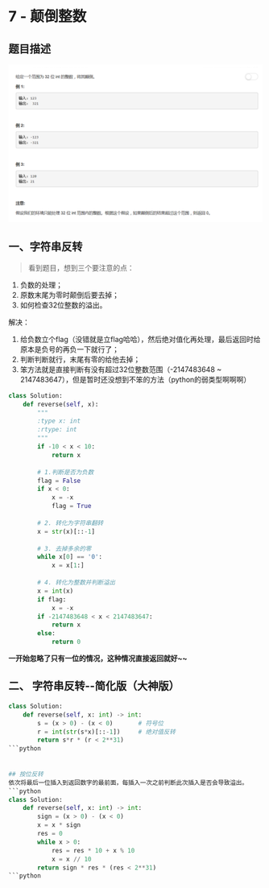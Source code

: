 # 7 - 颠倒整数

## 题目描述
![problem](images/7.png)

<!-- more -->

## 一、字符串反转
>看到题目，想到三个要注意的点：
1. 负数的处理；
2. 原数末尾为零时颠倒后要去掉；
3. 如何检查32位整数的溢出。

解决：
1. 给负数立个flag（没错就是立flag哈哈），然后绝对值化再处理，最后返回时给原本是负号的再负一下就行了；
2. 判断判断就行，末尾有零的给他去掉；
3. 笨方法就是直接判断有没有超过32位整数范围（-2147483648 ~ 2147483647），但是暂时还没想到不笨的方法（python的弱类型啊啊啊）

```python
class Solution:
    def reverse(self, x):
        """
        :type x: int
        :rtype: int
        """
        if -10 < x < 10:
            return x
            
        # 1.判断是否为负数
        flag = False  
        if x < 0:
            x = -x
            flag = True

        # 2. 转化为字符串翻转
        x = str(x)[::-1]

        # 3. 去掉多余的零
        while x[0] == '0':
            x = x[1:]

        # 4. 转化为整数并判断溢出
        x = int(x)
        if flag:
            x = -x
        if -2147483648 < x < 2147483647:
            return x
        else:
            return 0
```

**一开始忽略了只有一位的情况，这种情况直接返回就好~~**


## 二、 字符串反转--简化版（大神版）
```python
class Solution:
    def reverse(self, x: int) -> int:
        s = (x > 0) - (x < 0)       # 符号位
        r = int(str(s*x)[::-1])     # 绝对值反转
        return s*r * (r < 2**31)
```python


## 按位反转  
依次将最后一位插入到返回数字的最前面，每插入一次之前判断此次插入是否会导致溢出。
```python
class Solution:
    def reverse(self, x: int) -> int:
        sign = (x > 0) - (x < 0)
        x = x * sign
        res = 0
        while x > 0:
            res = res * 10 + x % 10
            x = x // 10
        return sign * res * (res < 2**31)
```python